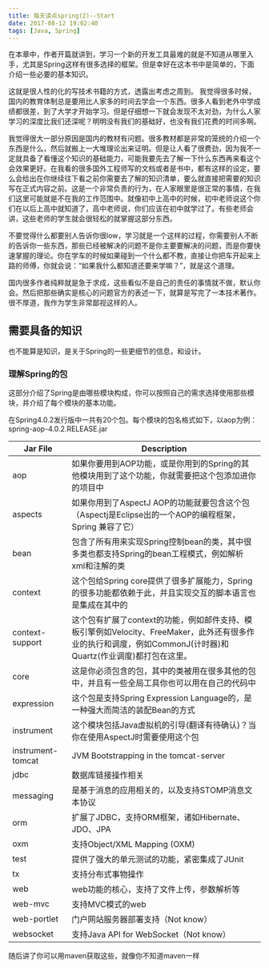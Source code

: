 ```yaml
---
title: 每天读点spring(2)--Start
date: 2017-08-12 19:02:40
tags: [Java, Spring]
---
```


在本章中，作者开篇就讲到，学习一个新的开发工具最难的就是不知道从哪里入手，尤其是Spring这样有很多选择的框架。但是幸好在这本书中是简单的，下面介绍一些必要的基本知识。

这就是很人性的化的写技术书籍的方式，透露出考虑之周到。
我觉得很多时候，国内的教育体制总是要用比人家多的时间去学会一个东西。很多人看到老外中学成绩都很差，到了大学才开始学习。但是仔细想一下就会发现不太对劲，为什么人家学习的深度比我们还深呢？明明没有我们的基础好，也没有我们花费的时间多啊。

我觉得很大一部分原因是国内的教材有问题。很多教材都是非常的笼统的介绍一个东西是什么，然后就搬上一大堆理论出来证明。但是让人看了很费劲，因为我不一定就具备了看懂这个知识的基础能力，可能我要先去了解一下什么东西再来看这个会效果更好。在我看的很多国外工程师写的文档或者是书中，都有这样的设定，要么会给出在你继续往下看之前你需要去了解的知识清单，要么就直接把需要的知识写在正式内容之前。这是一个非常负责的行为，在人家眼里是很正常的事情，在我们这里可能就是不在我的工作范围中。就像初中上高中的时候，初中老师说这个你们在以后上高中就知道了，高中老师说，你们应该在初中就学过了。有些老师会讲，这些老师的学生就会很轻松的就掌握这部分东西。

不要觉得什么都要别人告诉你很low，学习就是一个这样的过程，你需要别人不断的告诉你一些东西，那些已经被解决的问题不是你主要要解决的问题，而是你要快速掌握的理论。你在学车的时候如果碰到一个什么都不教，直接让你把车开起来上路的师傅，你就会说：“如果我什么都知道还要来学嘛？”，就是这个道理。

国内很多作者纯粹就是急于求成，这些看似不是自己的责任的事情就不做，默认你会。然后把那些确实是核心的问题官方的表述一下，就算是写完了一本技术著作。很不厚道，我作为学生非常鄙视这样的人。

## 需要具备的知识

也不能算是知识，是关于Spring的一些更细节的信息，和设计。

### 理解Spring的包

这部分介绍了Spring是由哪些模块构成，你可以按照自己的需求选择使用那些模块，并介绍了每个模块的基本功能。

在Spring4.0.2发行版中一共有20个包。每个模块的包名格式如下，以aop为例：spring-aop-4.0.2.RELEASE.jar

| Jar File | Description | 
|-----|-------------|
| aop      | 如果你要用到AOP功能，或是你用到的Spring的其他模块用到了这个功能，你就需要把这个包添加进你的项目中|
| aspects  | 如果你用到了AspectJ AOP的功能就要包含这个包（Aspectj是Eclipse出的一个AOP的编程框架，Spring 兼容了它） |
| bean | 包含了所有用来实现Spring控制bean的类，其中很多类也都支持Spring的bean工程模式，例如解析xml和注解的类|
| context | 这个包给Spring core提供了很多扩展能力，Spring的很多功能都依赖于此，并且实现交互的脚本语言也是集成在其中的 | 
| context-support | 这个包有扩展了context的功能，例如邮件支持、模板引擎例如Velocity、FreeMaker，此外还有很多作业的执行和调度，例如CommonJ(计时器)和Quartz(作业调度)都打包在这里。|
| core | 这是你必须包含的包，其中的类被用在很多其他的包中，并且有一些全局工具你也可以用在自己的代码中 | 
| expression | 这个包是支持Spring Expression Language的，是一种强大而简洁的装配Bean的方式 |
| instrument | 这个模块包括Java虚拟机的引导(翻译有待确认)？当你在使用AspectJ时需要使用这个包 |
| instrument-tomcat | JVM Bootstrapping in the tomcat-server | 
| jdbc | 数据库链接操作相关 |
| messaging | 是基于消息的应用相关的，以及支持STOMP消息文本协议 | 
| orm | 扩展了JDBC，支持ORM框架，诸如Hibernate、JDO、JPA |
| oxm | 支持Object/XML Mapping (OXM) | 
| test | 提供了强大的单元测试的功能，紧密集成了JUnit | 
| tx | 支持分布式事物操作 | 
| web | web功能的核心，支持了文件上传，参数解析等 | 
| web-mvc | 支持MVC模式的web | 
| web-portlet | 门户网站服务器部署支持（Not know）|
| websocket | 支持Java API for WebSocket（Not know） |

随后讲了你可以用maven获取这些，就像你不知道maven一样

